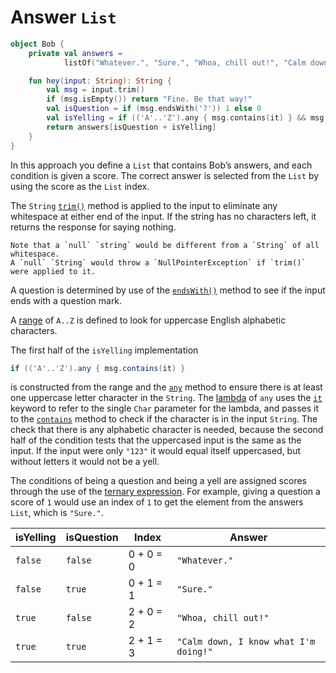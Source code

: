 # Answer `List`

```kotlin
object Bob {
    private val answers =
            listOf("Whatever.", "Sure.", "Whoa, chill out!", "Calm down, I know what I'm doing!")

    fun hey(input: String): String {
        val msg = input.trim()
        if (msg.isEmpty()) return "Fine. Be that way!"
        val isQuestion = if (msg.endsWith('?')) 1 else 0
        val isYelling = if (('A'..'Z').any { msg.contains(it) } && msg == msg.uppercase()) 2 else 0
        return answers[isQuestion + isYelling]
    }
}
```

In this approach you define a `List` that contains Bob’s answers, and each condition is given a score.
The correct answer is selected from the `List` by using the score as the `List` index.

The `String` [`trim()`][trim] method is applied to the input to eliminate any whitespace at either end of the input.
If the string has no characters left, it returns the response for saying nothing.

```exercism/caution
Note that a `null` `string` would be different from a `String` of all whitespace.
A `null` `String` would throw a `NullPointerException` if `trim()` were applied to it.
```

A question is determined by use of the [`endsWith()`][endswith] method to see if the input ends with a question mark.

A [range][range] of `A..Z` is defined to look for uppercase English alphabetic characters.

The first half of the `isYelling` implementation

```java
if (('A'..'Z').any { msg.contains(it) }
```

is constructed from the range and the [`any`][any] method
to ensure there is at least one uppercase letter character in the `String`.
The [lambda][lambda] of `any` uses the [`it`][it] keyword to refer to the single `Char` parameter for the lambda,
and passes it to the [`contains`][contains] method to check if the character is in the input `String`.
The check that there is any alphabetic character is needed, because the second half of the condition tests that the uppercased input is the same as the input.
If the input were only `"123"` it would equal itself uppercased, but without letters it would not be a yell.

The conditions of being a question and being a yell are assigned scores through the use of the [ternary expression][ternary-expression].
For example, giving a question a score of `1` would use an index of `1` to get the element from the answers `List`, which is `"Sure."`.

| isYelling | isQuestion | Index     | Answer                                |
| --------- | ---------- | --------- | ------------------------------------- |
| `false`   | `false`    | 0 + 0 = 0 | `"Whatever."`                         |
| `false`   | `true`     | 0 + 1 = 1 | `"Sure."`                             |
| `true`    | `false`    | 2 + 0 = 2 | `"Whoa, chill out!"`                  |
| `true`    | `true`     | 2 + 1 = 3 | `"Calm down, I know what I'm doing!"` |


[trim]: https://kotlinlang.org/api/latest/jvm/stdlib/kotlin.text/trim.html
[endswith]: https://kotlinlang.org/api/latest/jvm/stdlib/kotlin.text/ends-with.html
[range]: https://kotlinlang.org/docs/ranges.html#range
[any]: https://kotlinlang.org/api/latest/jvm/stdlib/kotlin.collections/any.html
[contains]: https://kotlinlang.org/api/latest/jvm/stdlib/kotlin.collections/contains.html
[ternary-expression]: https://kotlinlang.org/docs/control-flow.html#if-expression
[lambda]: https://kotlinlang.org/docs/lambdas.html#lambda-expressions-and-anonymous-functions
[it]: https://kotlinlang.org/docs/lambdas.html#it-implicit-name-of-a-single-parameter
